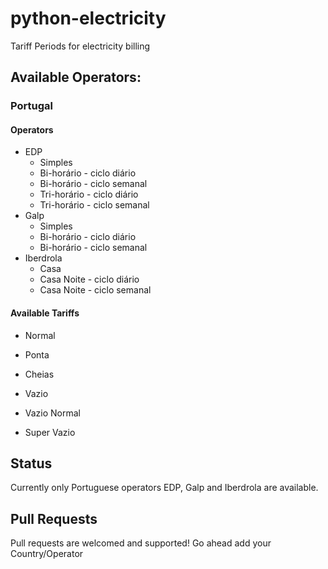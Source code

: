 # python-electricity
Tariff Periods for electricity billing

## Available Operators:

### Portugal

#### Operators
  * EDP
    * Simples
    * Bi-horário - ciclo diário
    * Bi-horário - ciclo semanal
    * Tri-horário - ciclo diário
    * Tri-horário - ciclo semanal
  * Galp
    * Simples
    * Bi-horário - ciclo diário
    * Bi-horário - ciclo semanal
  * Iberdrola
    * Casa
    * Casa Noite - ciclo diário
    * Casa Noite - ciclo semanal
    
#### Available Tariffs
  * Normal
  
  * Ponta
  * Cheias
  * Vazio
  
  * Vazio Normal
  * Super Vazio
  
## Status

Currently only Portuguese operators EDP, Galp and Iberdrola are available.

## Pull Requests

Pull requests are welcomed and supported! Go ahead add your Country/Operator
